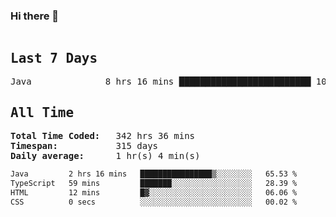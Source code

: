 ### Hi there 👋

<!--WakaTime-Start-->
<pre><h2>Last 7 Days</h2>Java              8 hrs 16 mins █████████████████████████ 100.00 %</br><h2>All Time</h2><strong>Total Time Coded:   </strong>342 hrs 36 mins</br><strong>Timespan:           </strong>315 days</br><strong>Daily average:      </strong>1 hr(s) 4 min(s)</pre>
<!--WakaTime-End-->

<!--START_SECTION:waka-->

```txt
Java         2 hrs 16 mins   ████████████████▒░░░░░░░░   65.53 %
TypeScript   59 mins         ███████░░░░░░░░░░░░░░░░░░   28.39 %
HTML         12 mins         █▓░░░░░░░░░░░░░░░░░░░░░░░   06.06 %
CSS          0 secs          ░░░░░░░░░░░░░░░░░░░░░░░░░   00.02 %
```

<!--END_SECTION:waka-->

 <!-- waka-box start -->
 <!-- waka-box end -->
